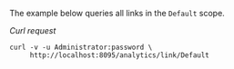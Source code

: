 The example below queries all links in the `Default` scope.

*Curl request*

``` shell
curl -v -u Administrator:password \
     http://localhost:8095/analytics/link/Default
```
